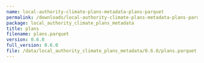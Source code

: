 ```yaml
---
name: local-authority-climate-plans-metadata-plans-parquet
permalink: /downloads/local-authority-climate-plans-metadata-plans-parquet/0_6_0
package: local_authority_climate_plans_metadata
title: plans
filename: plans.parquet
version: 0.6.0
full_version: 0.6.0
file: /data/local_authority_climate_plans_metadata/0.6.0/plans.parquet
---
```

